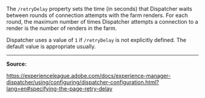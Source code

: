 The `/retryDelay` property sets the time (in seconds) that Dispatcher waits between rounds of connection attempts with the farm renders. For each round, the maximum number of times Dispatcher attempts a connection to a render is the number of renders in the farm.

Dispatcher uses a value of `1` if `/retryDelay` is not explicitly defined. The default value is appropriate usually.

---

**Source:**

https://experienceleague.adobe.com/docs/experience-manager-dispatcher/using/configuring/dispatcher-configuration.html?lang=en#specifying-the-page-retry-delay
